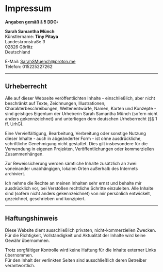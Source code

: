 # Impressum

**Angaben gemäß § 5 DDG:**

**Sarah Samantha Münch**  
Künstlername: **Tiny Pitaya**  
Landeskronstraße 3  
02826 Görlitz  
Deutschland  

E-Mail: SarahSMuench@proton.me  
Telefon: 015225227262

---

## Urheberrecht

Alle auf dieser Webseite veröffentlichten Inhalte - einschließlich, aber nicht beschränkt auf Texte, Zeichnungen, Illustrationen, Charakterbeschreibungen, Weltenentwürfe, Namen, Karten und Konzepte - sind geistiges Eigentum der Urheberin Sarah Samantha Münch (sofern nicht anders gekennzeichnet) und unterliegen dem deutschen Urheberrecht (§§ 1 ff. UrhG).

Eine Vervielfältigung, Bearbeitung, Verbreitung oder sonstige Nutzung dieser Inhalte - auch in abgeänderter Form - ist ohne ausdrückliche, schriftliche Genehmigung nicht gestattet. Dies gilt insbesondere für die Verwendung in eigenen Projekten, Veröffentlichungen oder kommerziellen Zusammenhängen.

Zur Beweissicherung werden sämtliche Inhalte zusätzlich an zwei voneinander unabhängigen, lokalen Orten außerhalb des Internets archiviert.

Ich nehme die Rechte an meinen Inhalten sehr ernst und behalte mir ausdrücklich vor, bei Verstößen rechtliche Schritte einzuleiten. Alle Inhalte sind (sofern nicht anders gekennzeichnet) von mir persönlich entwickelt, gezeichnet, geschrieben und konzipiert.

---

## Haftungshinweis

Diese Website dient ausschließlich privaten, nicht-kommerziellen Zwecken.  
Für die Richtigkeit, Vollständigkeit und Aktualität der Inhalte wird keine Gewähr übernommen.

Trotz sorgfältiger Kontrolle wird keine Haftung für die Inhalte externer Links übernommen.  
Für den Inhalt der verlinkten Seiten sind ausschließlich deren Betreiber verantwortlich.
